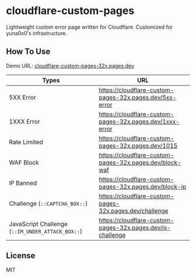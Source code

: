 # cloudflare-custom-pages

Lightweight custom error page written for Cloudflare. Customized for yuna0x0's infrastructure.

## How To Use

Demo URL: [cloudflare-custom-pages-32x.pages.dev](https://cloudflare-custom-pages-32x.pages.dev)

| Types        | URL                                                     |
| ------------ | ------------------------------------------------------- |
| 5XX Error    | <https://cloudflare-custom-pages-32x.pages.dev/5xx-error>  |
| 1XXX Error   | <https://cloudflare-custom-pages-32x.pages.dev/1xxx-error> |
| Rate Limited | <https://cloudflare-custom-pages-32x.pages.dev/1015>      |
| WAF Block    | <https://cloudflare-custom-pages-32x.pages.dev/block-waf> |
| IP Banned    | <https://cloudflare-custom-pages-32x.pages.dev/block-ip>  |
| Challenge (`::CAPTCHA_BOX::`) | <https://cloudflare-custom-pages-32x.pages.dev/challenge>  |
| JavaScript Challenge (`::IM_UNDER_ATTACK_BOX::`) | <https://cloudflare-custom-pages-32x.pages.dev/js-challenge> |

## License

MIT
